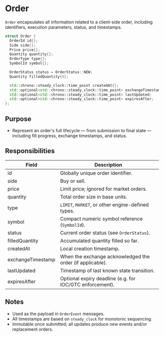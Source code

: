 # Order

`Order` encapsulates all information related to a client-side order, including identifiers, execution parameters, status, and timestamps.

```cpp
struct Order {
  OrderId id{};
  Side side{};
  Price price{};
  Quantity quantity{};
  OrderType type{};
  SymbolId symbol{};

  OrderStatus status = OrderStatus::NEW;
  Quantity filledQuantity{0};

  std::chrono::steady_clock::time_point createdAt{};
  std::optional<std::chrono::steady_clock::time_point> exchangeTimestamp;
  std::optional<std::chrono::steady_clock::time_point> lastUpdated;
  std::optional<std::chrono::steady_clock::time_point> expiresAfter;
};
```

## Purpose

* Represent an order's full lifecycle — from submission to final state — including fill progress, exchange timestamps, and status.

## Responsibilities

| Field             | Description                                               |
| ----------------- | --------------------------------------------------------- |
| id                | Globally unique order identifier.                         |
| side              | Buy or sell.                                              |
| price             | Limit price; ignored for market orders.                   |
| quantity          | Total order size in base units.                           |
| type              | `LIMIT`, `MARKET`, or other engine-defined types.         |
| symbol            | Compact numeric symbol reference (`SymbolId`).            |
| status            | Current order status (see `OrderStatus`).                 |
| filledQuantity    | Accumulated quantity filled so far.                       |
| createdAt         | Local creation timestamp.                                 |
| exchangeTimestamp | When the exchange acknowledged the order (if applicable). |
| lastUpdated       | Timestamp of last known state transition.                 |
| expiresAfter      | Optional expiry deadline (e.g. for IOC/GTC enforcement).  |

## Notes

* Used as the payload in `OrderEvent` messages.
* All timestamps are based on `steady_clock` for monotonic sequencing.
* Immutable once submitted; all updates produce new events and/or replacement orders.
